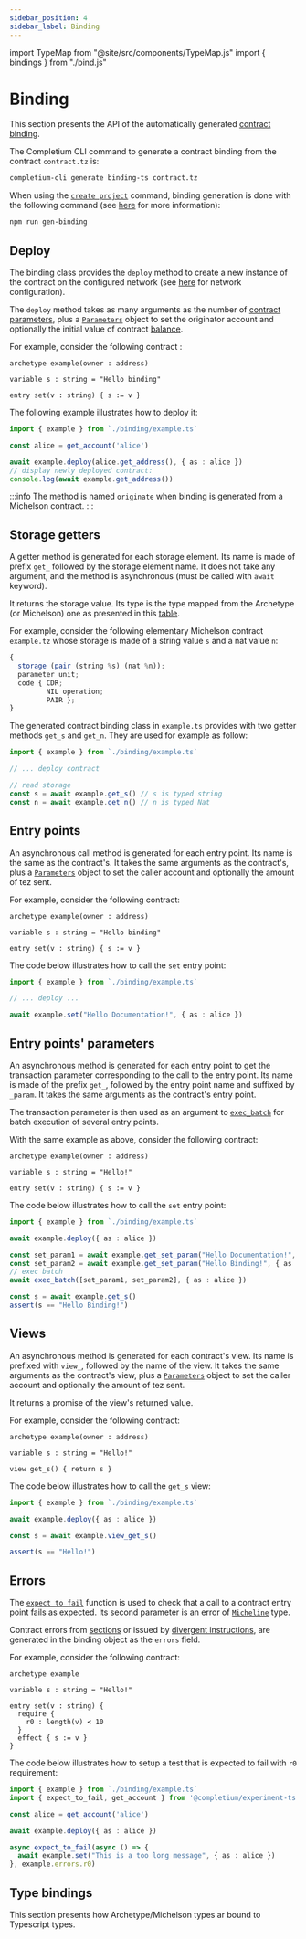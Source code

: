 ```yaml
---
sidebar_position: 4
sidebar_label: Binding
---
```

import TypeMap from "@site/src/components/TypeMap.js"
import { bindings } from "./bind.js"

# Binding

This section presents the API of the automatically generated [contract binding](/docs/tests/framework#contract-binding).

The Completium CLI command to generate a contract binding from the contract `contract.tz` is:

```sh
completium-cli generate binding-ts contract.tz
```

When using the [`create project`](/docs/tests/writingtests#create-project) command, binding generation is done with the following command (see [here](/docs/tests/writingtests#generate-binding) for more information):

```sh
npm run gen-binding
```

## Deploy

The binding class provides the `deploy` method to create a new instance of the contract on the configured network (see [here](/docs/tests/framework#michelson-execution) for network configuration).

The `deploy` method takes as many arguments as the number of [contract parameters](/docs/reference/declarations/contract#parameters), plus a [`Parameters`](/docs/tests/apis/types#parameters) object to set the originator account and optionally the initial value of contract [balance](/docs/reference/expressions/constants#balance).

For example, consider the following contract :

```archetype
archetype example(owner : address)

variable s : string = "Hello binding"

entry set(v : string) { s := v }
```

The following example illustrates how to deploy it:

```ts
import { example } from `./binding/example.ts`

const alice = get_account('alice')

await example.deploy(alice.get_address(), { as : alice })
// display newly deployed contract:
console.log(await example.get_address())
```

:::info
The method is named `originate` when binding is generated from a Michelson contract.
:::


## Storage getters

A getter method is generated for each storage element. Its name is made of prefix `get_` followed by the storage element name. It does not take any argument, and the method is asynchronous (must be called with `await` keyword).

It returns the storage value. Its type is the type mapped from the Archetype (or Michelson) one as presented in this [table](/docs/tests/binding#simple-types).

For example, consider the following elementary Michelson contract `example.tz` whose storage is made of a string value `s` and a nat value `n`:

```ts
{
  storage (pair (string %s) (nat %n));
  parameter unit;
  code { CDR;
         NIL operation;
         PAIR };
}
```

The generated contract binding class in `example.ts` provides with two getter methods `get_s` and `get_n`. They are used for example as follow:

```ts
import { example } from `./binding/example.ts`

// ... deploy contract

// read storage
const s = await example.get_s() // s is typed string
const n = await example.get_n() // n is typed Nat
```

## Entry points

An asynchronous call method is generated for each entry point. Its name is the same as the contract's. It takes the same arguments as the contract's, plus a [`Parameters`](/docs/tests/apis/types#parameters) object to set the caller account and optionally the amount of tez sent.

For example, consider the following contract:

```archetype
archetype example(owner : address)

variable s : string = "Hello binding"

entry set(v : string) { s := v }
```

The code below illustrates how to call the `set` entry point:

```ts
import { example } from `./binding/example.ts`

// ... deploy ...

await example.set("Hello Documentation!", { as : alice })
```

## Entry points' parameters

An asynchronous method is generated for each entry point to get the transaction parameter corresponding to the call to the entry point. Its name is made of the prefix `get_`, followed by the entry point name and suffixed by `_param`. It takes the same arguments as the contract's entry point.

The transaction parameter is then used as an argument to [`exec_batch`](/docs/tests/apis/experiment#exec_batchcps-p) for batch execution of several entry points.

With the same example as above, consider the following contract:

```archetype
archetype example(owner : address)

variable s : string = "Hello!"

entry set(v : string) { s := v }
```

The code below illustrates how to call the `set` entry point:

```ts {5,6}
import { example } from `./binding/example.ts`

await example.deploy({ as : alice })

const set_param1 = await example.get_set_param("Hello Documentation!", { as : alice })
const set_param2 = await example.get_set_param("Hello Binding!", { as : alice })
// exec batch
await exec_batch([set_param1, set_param2], { as : alice })

const s = await example.get_s()
assert(s == "Hello Binding!")
```

## Views

An asynchronous method is generated for each contract's view. Its name is prefixed with `view_`, followed by the name of the view. It takes the same arguments as the contract's view, plus a [`Parameters`](/docs/tests/apis/types#parameters) object to set the caller account and optionally the amount of tez sent.

It returns a promise of the view's returned value.

For example, consider the following contract:
```archetype
archetype example(owner : address)

variable s : string = "Hello!"

view get_s() { return s }
```

The code below illustrates how to call the `get_s` view:
```ts
import { example } from `./binding/example.ts`

await example.deploy({ as : alice })

const s = await example.view_get_s()

assert(s == "Hello!")
```

## Errors

The [`expect_to_fail`](/docs/tests/apis/experiment#expect_to_failf-e) function is used to check that a call to a contract entry point fails as expected. Its second parameter is an error of [`Micheline`](/docs/tests/apis/types#micheline) type.

Contract errors from [sections](/docs/reference/declarations/entrypoint#sections) or issued by [divergent instructions](/docs/reference/instructions/divergent), are generated in the binding object as the `errors` field.

For example, consider the following contract:
```archetype
archetype example

variable s : string = "Hello!"

entry set(v : string) {
  require {
    r0 : length(v) < 10
  }
  effect { s := v }
}
```

The code below illustrates how to setup a test that is expected to fail with `r0` requirement:
```ts
import { example } from `./binding/example.ts`
import { expect_to_fail, get_account } from '@completium/experiment-ts'

const alice = get_account('alice')

await example.deploy({ as : alice })

async expect_to_fail(async () => {
  await example.set("This is a too long message", { as : alice })
}, example.errors.r0)
```

## Type bindings

This section presents how Archetype/Michelson types ar bound to Typescript types.

<TypeMap data={bindings} />


